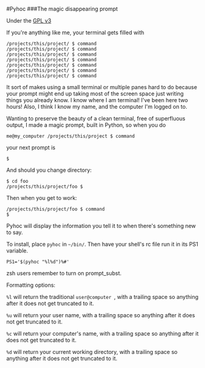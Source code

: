 #Pyhoc
###The magic disappearing prompt

Under the [GPL v3](http://www.gnu.org/licenses/gpl-3.0.html)

If you're anything like me, your terminal gets filled with

    /projects/this/project/ $ command
    /projects/this/project/ $ command
    /projects/this/project/ $ command
    /projects/this/project/ $ command
    /projects/this/project/ $ command
    /projects/this/project/ $ command
    /projects/this/project/ $ command

It sort of makes using a small terminal or multiple panes hard to do because
your prompt might end up taking most of the screen space just writing things
you already know. I know where I am terminal! I've been here two hours! Also, I
think I know my name, and the computer I'm logged on to.

Wanting to preserve the beauty of a clean terminal, free of superfluous output,
I made a magic prompt, built in Python, so when you do

    me@my_computer /projects/this/project $ command

your next prompt is

    $

And should you change directory:

    $ cd foo
    /projects/this/project/foo $

Then when you get to work:

    /projects/this/project/foo $ command
    $

Pyhoc will display the information you tell it to when there's something new to
say.

To install, place `pyhoc` in `~/bin/`. Then have your shell's rc file run it in
its PS1 variable.

    PS1='$(pyhoc "%l%d")%#'

zsh users remember to turn on prompt_subst.


Formatting options:

`%l` will return the traditional `user@computer `, with a trailing space so
anything after it does not get truncated to it.

`%u` will return your user name, with a trailing space so anything after it
does not get truncated to it.

`%c` will return your computer's name, with a trailing space so anything after
it does not get truncated to it.

`%d` will return your current working directory, with a trailing space so
anything after it does not get truncated to it.
